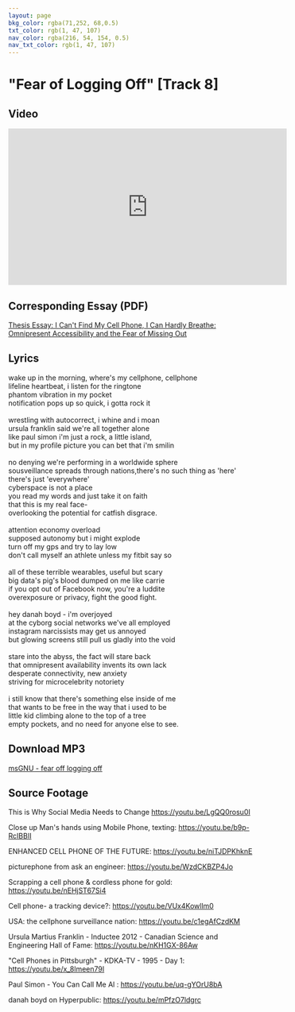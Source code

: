 ```yaml
---
layout: page
bkg_color: rgba(71,252, 68,0.5)
txt_color: rgb(1, 47, 107)
nav_color: rgba(216, 54, 154, 0.5)
nav_txt_color: rgb(1, 47, 107)
---
```


# "Fear of Logging Off" [Track 8]

<!-- ## Background & Credits -->

## Video

<div class="embed-responsive embed-responsive-16by9">
  <iframe width="560" height="315" src="https://www.youtube.com/embed/oXehxFgoAEI" frameborder="0" allowfullscreen></iframe>
</div>

## Corresponding Essay (PDF)

[Thesis Essay: I Can't Find My Cell Phone, I Can Hardly Breathe: Omnipresent Accessibility and the Fear of Missing Out](/pdfs/chelsea_palmer_2015_SIC_essay1.pdf)

## Lyrics

wake up in the morning, where's my cellphone, cellphone<br>
lifeline heartbeat, i listen for the ringtone<br>
phantom vibration in my pocket<br>
notification pops up so quick, i gotta rock it<br><br>
wrestling with autocorrect, i whine and i moan<br>
ursula franklin said we're all together alone<br>
like paul simon i'm just a rock, a little island,<br>
but in my profile picture you can bet that i'm smilin<br><br>
no denying we're performing in a worldwide sphere<br>
sousveillance spreads through nations,there's no such thing as 'here'<br>
there's just 'everywhere'<br>
cyberspace is not a place<br>
you read my words and just take it on faith<br>
that this is my real face-<br>
overlooking the potential for catfish disgrace.<br><br>
attention economy overload<br>
supposed autonomy but i might explode<br>
turn off my gps and try to lay low<br>
don't call myself an athlete unless my fitbit say so<br><br>
all of these terrible wearables, useful but scary<br>
big data's pig's blood dumped on me like carrie<br>
if you opt out of Facebook now, you're a luddite<br>
overexposure or privacy, fight the good fight.<br><br>
hey danah boyd - i'm overjoyed<br>
at the cyborg social networks we've all employed<br>
instagram narcissists may get us annoyed<br>
but glowing screens still pull us gladly into the void<br><br>
stare into the abyss, the fact will stare back<br>
that omnipresent availability invents its own lack<br>
desperate connectivity, new anxiety<br>
striving for microcelebrity notoriety<br><br>
i still know that there's something else inside of me<br>
that wants to be free in the way that i used to be<br>
little kid climbing alone to the top of a tree<br>
empty pockets, and no need for anyone else to see.


## Download MP3

[msGNU - fear off logging off](/mp3s/msGNU-FOLO.mp3)


## Source Footage

This is Why Social Media Needs to Change https://youtu.be/LgQQ0rosu0I

Close up Man's hands using Mobile Phone, texting: https://youtu.be/b9p-RcIBBII

ENHANCED CELL PHONE OF THE FUTURE: https://youtu.be/niTJDPKhknE

picturephone from ask an engineer: https://youtu.be/WzdCKBZP4Jo

Scrapping a cell phone & cordless phone for gold: https://youtu.be/nEHjST67Si4

Cell phone- a tracking device?: https://youtu.be/VUx4Kowllm0

USA: the cellphone surveillance nation: https://youtu.be/c1egAfCzdKM

Ursula Martius Franklin - Inductee 2012 - Canadian Science and Engineering Hall of Fame: https://youtu.be/nKH1GX-86Aw

"Cell Phones in Pittsburgh" - KDKA-TV - 1995 - Day 1: https://youtu.be/x_8lmeen79I

Paul Simon - You Can Call Me Al : https://youtu.be/uq-gYOrU8bA

danah boyd on Hyperpublic: https://youtu.be/mPfzO7ldgrc
